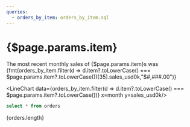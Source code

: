 ```yaml
---
queries:
  - orders_by_item: orders_by_item.sql
---
```


# {$page.params.item}


The most recent monthly sales of {$page.params.item}s was {fmt(orders_by_item.filter(d => d.item?.toLowerCase() === $page.params.item?.toLowerCase())[35].sales_usd0k,"$#,###.00")}


<LineChart data={orders_by_item.filter(d => d.item?.toLowerCase() === $page.params.item?.toLowerCase())} x=month y=sales_usd0k/>

```sql orders
select * from orders
```

{orders.length}